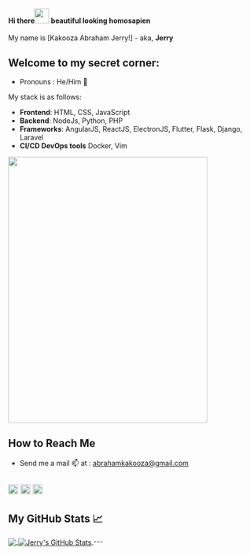 #### Hi there<img src="https://raw.githubusercontent.com/MartinHeinz/MartinHeinz/master/wave.gif" width="30px"> beautiful looking homosapien
My name is [Kakooza Abraham Jerry!] - aka, **Jerry**

## Welcome to my secret corner:
* Pronouns : He/Him :man:

My stack is as follows:
* **Frontend**: HTML, CSS, JavaScript
* **Backend**: NodeJs, Python, PHP
* **Frameworks**: AngularJS, ReactJS, ElectronJS, Flutter, Flask, Django, Laravel
* **CI/CD DevOps tools** Docker, Vim
<img src="https://res.cloudinary.com/dkfj0v8ow/image/upload/v1599156615/WhatsApp_Image_2020-08-29_at_09.24.09_zkjox7.jpg" width="405" height="540" />


## How to Reach Me
* Send me a mail :mailbox: at : abrahamkakooza@gmail.com

[<img src='https://cdn.jsdelivr.net/npm/simple-icons@3.0.1/icons/linkedin.svg' alt='linkedin' height='20'>](https://www.linkedin.com/in/kakooza-jerry-916481b1/) [<img src='https://cdn.jsdelivr.net/npm/simple-icons@3.0.1/icons/instagram.svg' alt='instagram' height='20'>](https://www.instagram.com/the_ayahuasca_/) [<img src='https://cdn.jsdelivr.net/npm/simple-icons@3.0.1/icons/twitter.svg' alt='twitter' height='20'>](https://twitter.com/KakoozaJerry) 
---

## My GitHub Stats &#x1f4c8;

<a href="https://github.com/deborahtrez/deborahtrez">
  <img align="center" src="https://github-readme-stats.vercel.app/api/top-langs/?username=kakoozajerry&hide=java,html&title_color=ffffff&text_color=c9cacc&icon_color=2bbc8a&bg_color=1d1f21" />
</a>
<a href="https://github.com/KakoozaJerry">
  <img align="center" src="https://github-readme-stats.vercel.app/api?username=kakoozajerry&show_icons=true&line_height=27&count_private=true&title_color=ffffff&text_color=c9cacc&icon_color=2bbc8a&bg_color=1d1f21" alt="Jerry's GitHub Stats" />
</a>
---

<!--
**KakoozaJerry/KakoozaJerry** is a ✨ _special_ ✨ repository because its `README.md` (this file) appears on your GitHub profile.

Here are some ideas to get you started:

- 🔭 I’m currently working on ...
- 🌱 I’m currently learning ...
- 👯 I’m looking to collaborate on ...
- 🤔 I’m looking for help with ...
- 💬 Ask me about ...
- 📫 How to reach me: ...
- 😄 Pronouns: ...
- ⚡ Fun fact: ...
-->
